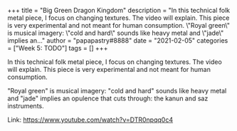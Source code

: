 +++
title = "Big Green Dragon Kingdom"
description = "In this technical folk metal piece, I focus on changing textures. The video will explain. This piece is very experimental and not meant for human consumption.  \\"Royal green\\" is musical imagery: \\"cold and hard\\" sounds like heavy metal and \\"jade\\" implies an..."
author = "papapastry#8888"
date = "2021-02-05"
categories = ["Week 5: TODO"]
tags = []
+++

In this technical folk metal piece, I focus on changing textures. The video will explain. This piece is very experimental and not meant for human consumption.

"Royal green" is musical imagery: "cold and hard" sounds like heavy metal and "jade" implies an opulence that cuts through: the kanun and saz instruments.

Link: https://www.youtube.com/watch?v=DTR0npqq0c4

